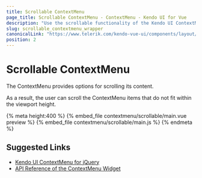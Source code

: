 ```yaml
---
title: Scrollablе ContextMenu
page_title: Scrollable ContextMenu - ContextMenu - Kendo UI for Vue
description: "Use the scrollable functionality of the Kendo UI ContextMenu wrapper for Vue."
slug: scrollable_contextmenu_wrapper
canonicalLink: "https://www.telerik.com/kendo-vue-ui/components/layout/menu/context-menu/"
position: 2
---
```


<div><WrapperBanner link="/kendo-vue-ui/components/layout/menu/context-menu"></WrapperBanner></div>    

# Scrollable ContextMenu

The ContextMenu provides options for scrolling its content.

As a result, the user can scroll the ContextMenu items that do not fit within the viewport height.

{% meta height:400 %}
{% embed_file contextmenu/scrollable/main.vue preview %}
{% embed_file contextmenu/scrollable/main.js %}
{% endmeta %}

## Suggested Links

* [Kendo UI ContextMenu for jQuery](https://docs.telerik.com/kendo-ui/controls/navigation/menu/contextmenu)
* [API Reference of the ContextMenu Widget](https://docs.telerik.com/kendo-ui/api/javascript/ui/contextmenu)
